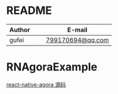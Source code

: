 # README
| Author        |     E-mail      |
| ------------- |:---------------:|
| gufei         | 799170694@qq.com|


# RNAgoraExample
[react-native-agora 源码](https://github.com/midas-gufei/react-native-agora)

